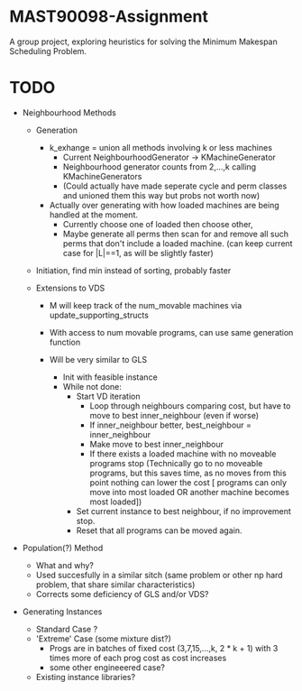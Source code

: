 # MAST90098-Assignment
A group project, exploring heuristics for solving the Minimum Makespan Scheduling Problem.


# TODO

* Neighbourhood Methods 
    * Generation
        * k_exhange = union all methods involving k or less machines  
            * Current NeighbourhoodGenerator -> KMachineGenerator
            * Neighbourhood generator counts from 2,...,k calling KMachineGenerators
            * (Could actually have made seperate cycle and perm classes and 
                unioned them this way but probs not worth now)
        * Actually over generating with how loaded machines are being handled
        at the moment. 
            * Currently choose one of loaded then choose other,
            * Maybe generate all perms then scan for and remove all such
            perms that don't include a loaded machine. 
            (can keep current case for |L|==1, as will be slightly faster)
    * Initiation, find min instead of sorting, probably faster

    * Extensions to VDS
        * M will keep track of the num_movable machines via update_supporting_structs
        * With access to num movable programs, can use same generation function

        * Will be very similar to GLS

            * Init with feasible instance
            * While not done:
                * Start VD iteration
                    * Loop through neighbours comparing cost, but have to move to 
                         best inner_neighbour (even if worse)
                    * If inner_neighbour better, best_neighbour = inner_neighbour
                    * Make move to best inner_neighbour
                    * If there exists a loaded machine with no moveable programs stop
                        (Technically go to no moveable programs,
                        but this saves time, as no moves from this point nothing 
                        can lower the cost [ programs can only move into most 
                        loaded OR another machine becomes most loaded])
                * Set current instance to best neighbour, if no improvement stop.
                * Reset that all programs can be moved again.

* Population(?) Method
    * What and why?
    * Used succesfully in a similar sitch (same problem or other np hard problem,
        that share similar characteristics)
    * Corrects some deficiency of GLS and/or VDS?
* Generating Instances
    * Standard Case ?
    * 'Extreme' Case (some mixture dist?)
        * Progs are in batches of fixed cost (3,7,15,...,k, 2 * k + 1)
            with 3 times more of each prog cost as cost increases
        * some other engineeered case?
    * Existing instance libraries?